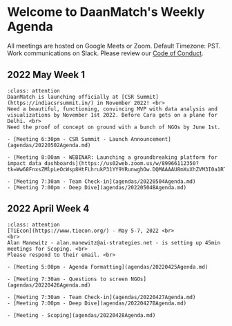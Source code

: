 # Welcome to DaanMatch's Weekly Agenda

All meetings are hosted on Google Meets or Zoom. Default Timezone: PST. <br>
Work communications on Slack. Please review our [Code of Conduct](CODE_OF_CONDUCT.md).

## 2022 May Week 1

```{admonition} Announcements - 2022 May
:class: attention
DaanMatch is launching officially at [CSR Summit](https://indiacsrsummit.in/) in November 2022! <br>
Need a beautiful, functioning, convincing MVP with data analysis and visualizations by November 1st 2022. Before Cara gets on a plane for Delhi. <br>
Need the proof of concept on ground with a bunch of NGOs by June 1st.
```

```{tabbed} Mon
- [Meeting 6:30pm - CSR Summit - Launch Announcement](agendas/20220502Agenda.md)
```

```{tabbed} Tue
- [Meeting 8:00am - WEBINAR: Launching a groundbreaking platform for impact data dashboards](https://us02web.zoom.us/w/89966112350?tk=Ww68FnxsZMlpLeOcWsp8HtFLhrukP31YY9YRunwghOw.DQMAAAAU8mXuXhZVM3I0a1RTeFFJQ184LVROMDJnV09BAAAAAAAAAAAAAAAAAAAAAAAAAAAAAA&uuid=WN_zJoE0a_1TqqcLZ0Ag4VggA)
```

```{tabbed} Wed
- [Meeting 7:30am - Team Check-in](agendas/20220504Agenda.md)
- [Meeting 7:00pm - Deep Dive](agendas/20220504BAgenda.md)
```

## 2022 April Week 4

```{admonition} Announcements - 2022 April
:class: attention
[TiEcon](https://www.tiecon.org/) - May 5-7, 2022 <br>
<br>
Alan Manewitz - alan.manewitz@ai-strategies.net - is setting up 45min meetings for Scoping. <br>
Please respond to their email. <br>
```

```{tabbed} Mon
- [Meeting 5:00pm - Agenda Formatting](agendas/20220425Agenda.md)
```

```{tabbed} Tue
- [Meeting 7:30am - Questions to screen NGOs](agendas/20220426Agenda.md)
```

```{tabbed} Wed
- [Meeting 7:30am - Team Check-in](agendas/20220427Agenda.md)
- [Meeting 7:00pm - Deep Dive](agendas/20220427BAgenda.md)
```

```{tabbed} Other
- [Meeting - Scoping](agendas/20220428Agenda.md)
```
